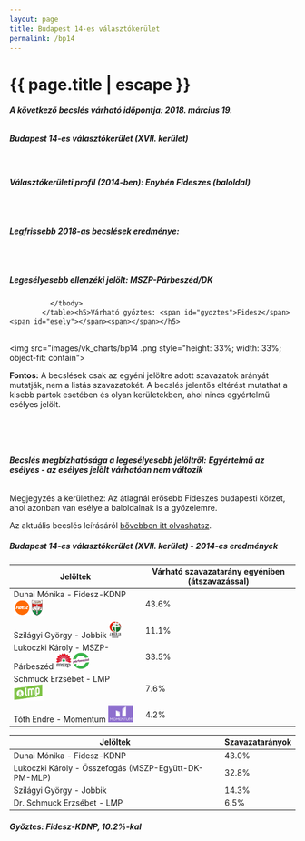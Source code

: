 ```yaml
---
layout: page
title: Budapest 14-es választókerület
permalink: /bp14
---
```


<h1 class="page-title">{{ page.title | escape }}</h1>

<div class="section">
    <div class="row">
          <div class="col s12"><h6><span><strong>A következő becslés várható időpontja: 2018. március 19.</strong></span></h6>
		  <h5>Budapest 14-es választókerület (XVII. kerület)</h5>
<br/><h6><strong>Választókerületi profil (2014-ben): <span id="profil">Enyhén Fideszes (baloldal)</span></strong></h6>
<br/>
<h6><strong>Legfrissebb 2018-as becslések eredménye:</strong></h6><br/>
			<h5><strong>Legesélyesebb ellenzéki jelölt: <span id="masodik">MSZP-Párbeszéd/DK</span><span id="esely2"></span><span></span></strong></h5>
<table class="striped">
              <thead>
                <tr>
                    <th>Jelöltek</th>
                    <th>Várható szavazatarány egyéniben (átszavazással)</th>
                </tr>
              </thead>
              <tbody>
             <tr>
                  <td>Dunai Mónika - Fidesz-KDNP <img src="images/fideszkdnp_logo.png" style="width:55px;height:30px;"></td>
				  <td id="id_fidesz">43.6%</td>
			</tr>
			<tr><td>Szilágyi György - Jobbik <img src="images/jobbik_logo.png" style="width:23px;height:30px;"></td><td id="id_jobbik">11.1%</td></tr>
<tr>
                  <td>Lukoczki Károly - MSZP-Párbeszéd <img src="images/mszpparbeszed_logo.png" style="width:60px;height:30px;"></td>
				  <td id="id_baloldal">33.5%</td>
			</tr>
			<tr>
                  <td>Schmuck Erzsébet - LMP <img src="images/lmp_logo.png" style="width:52px;height:30px;"></td>
				  <td id="lmp">7.6%</td>
			</tr>
			<tr>
				  <td>Tóth Endre - Momentum <img src="images/momentum_logo.png" style="width:44px;height:30px;"></td>
				  <td id="id_momentum">4.2%</td>
			</tr>
                
              </tbody>
            </table><h5>Várható győztes: <span id="gyoztes">Fidesz</span><span id="esely"></span><span></span></h5>
			
			
<br/><img src="images/vk_charts/bp14
.png style="height: 33%; width: 33%; object-fit: contain"><br/><p><strong>Fontos:</strong> A becslések csak az egyéni jelöltre adott szavazatok arányát mutatják, nem a listás szavazatokét. A becslés jelentős eltérést mutathat a kisebb pártok esetében és olyan kerületekben, ahol nincs egyértelmű esélyes jelölt.</p>
<br/>
			
<br/><h6><strong>Becslés megbízhatósága a legesélyesebb jelöltről:</strong> <strong><span id="biztos_jelolt">Egyértelmű az esélyes - az esélyes jelölt várhatóan nem változik</span></strong></h6>
<p>Megjegyzés a kerülethez: Az átlagnál erősebb Fideszes budapesti körzet, ahol azonban van esélye a baloldalnak is a győzelemre.</p>
<p>Az aktuális becslés leírásáról <a href="../metodologia#0312">bővebben itt olvashatsz</a>.</p>
          </div>
    </div>
</div>

<div class="section">
    <div class="row">
          <div class="col s12">
		  <h5>Budapest 14-es választókerület (XVII. kerület) - 2014-es eredmények</h5>
            <table class="striped">
              <thead>
                <tr>
                    <th>Jelöltek</th>
                    <th>Szavazatarányok</th>
                </tr>
              </thead>
              <tbody>
             <tr>
                  <td>Dunai Mónika - Fidesz-KDNP</td>
				  <td>43.0%</td>
			</tr>
			<tr>
                  <td>Lukoczki Károly - Összefogás (MSZP-Együtt-DK-PM-MLP)</td>
				  <td>32.8%</td>
			</tr>
			<tr>
                  <td>Szilágyi György - Jobbik</td>
				  <td>14.3%</td>
			</tr>
			<tr>
				  <td>Dr. Schmuck Erzsébet - LMP</td>
				  <td>6.5%</td>
			</tr>                
              </tbody>
            </table>
			<h5>Győztes: Fidesz-KDNP, 10.2%-kal</h5>
          </div>
    </div>
</div>
